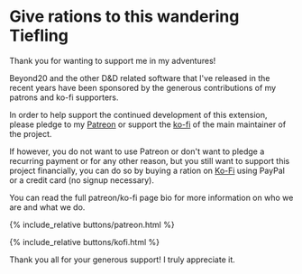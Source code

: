# Give rations to this wandering Tiefling 

Thank you for wanting to support me in my adventures!

Beyond20 and the other D&D related software that I've released in the recent years have been sponsored by the generous contributions of my patrons and ko-fi supporters.

In order to help support the continued development of this extension, please pledge to my [Patreon](https://patreon.com/kakaroto) or support the [ko-fi](https://ko-fi.com/gothyl) of the main maintainer of the project.

If however, you do not want to use Patreon or don't want to pledge a recurring payment or for any other reason, but you still want to support this project financially, you can do so by buying a ration on [Ko-Fi](https://ko-fi.com/gothyl) using PayPal or a credit card (no signup necessary).

You can read the full patreon/ko-fi page bio for more information on who we are and what we do.

<div>
{% include_relative buttons/patreon.html %}
</div>

{% include_relative buttons/kofi.html %}



Thank you all for your generous support! I truly appreciate it.
